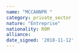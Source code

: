 ```yaml
---
name: "MCCANNPR "
category: private_sector
nature: "Entreprise"
nationality: ROM
alliance: 
date_signed: '2018-11-12'
---
```

    